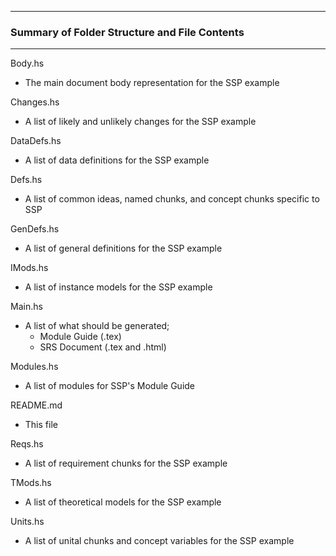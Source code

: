 --------------------------------------------------
### Summary of Folder Structure and File Contents
--------------------------------------------------

Body.hs
  - The main document body representation for the SSP example
  
Changes.hs
  - A list of likely and unlikely changes for the SSP example

DataDefs.hs
  - A list of data definitions for the SSP example
  
Defs.hs
  - A list of common ideas, named chunks, and concept chunks specific to SSP

GenDefs.hs
  - A list of general definitions for the SSP example
  
IMods.hs
  - A list of instance models for the SSP example
  
Main.hs 
  - A list of what should be generated;
    - Module Guide (.tex)
	- SRS Document (.tex and .html)
  
Modules.hs
  - A list of modules for SSP's Module Guide
  
README.md
  - This file
  
Reqs.hs
  - A list of requirement chunks for the SSP example
  
TMods.hs
  - A list of theoretical models for the SSP example
  
Units.hs
  - A list of unital chunks and concept variables for the SSP example
